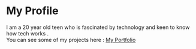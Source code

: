 # My Profile

I am a 20 year old teen who is fascinated by technology and keen to know how tech works .  
You can see some of my projects here : [My Portfolio](https://parthpanchal123.github.io/profile/) 
